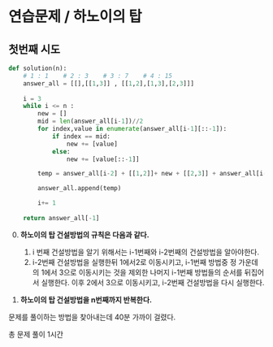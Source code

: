 # 연습문제 / 하노이의 탑

## 첫번째 시도

```python
def solution(n):
    # 1 : 1    # 2 : 3    # 3 : 7    # 4 : 15
    answer_all = [[],[[1,3]] , [[1,2],[1,3],[2,3]]]
    
    i = 3  
    while i <= n :
        new = []
        mid = len(answer_all[i-1])//2
        for index,value in enumerate(answer_all[i-1][::-1]):
            if index == mid:
                new += [value]
            else:
                new += [value[::-1]]

        temp = answer_all[i-2] + [[1,2]]+ new + [[2,3]] + answer_all[i-2]       

        answer_all.append(temp)

        i+= 1
    
    return answer_all[-1]


```

0. __하노이의 탑 건설방법의 규칙은 다음과 같다.__
    1. i 번째 건설방법을 알기 위해서는 i-1번째와 i-2번째의 건설방법을 알아야한다.
    2. i-2번째 건설방법을 실행한뒤 1에서2로 이동시키고, i-1번째 방법중 정 가운데의 1에서 3으로 이동시키는 것을 제외한 나머지  i-1번째 방법들의 순서를 뒤집어서 실행한다. 이후 2에서 3으로 이동시키고, i-2번째 건설방법을 다시 실행한다.

1. __하노이의 탑 건설방법을 n번째까지 반복한다.__



문제를 풀이하는 방법을 찾아내는데 40분 가까이 걸렸다.

총 문제 풀이 1시간



